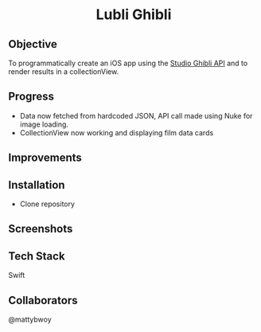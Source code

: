<h1 align="center">

Lubli Ghibli

</h1>

## Objective
To programmatically create an iOS app using the [Studio Ghibli API](https://ghibliapi.herokuapp.com/) and to render results in a collectionView.


## Progress
- Data now fetched from hardcoded JSON, API call made using Nuke for image loading.
- CollectionView now working and displaying film data cards

## Improvements

## Installation
- Clone repository

## Screenshots

## Tech Stack
Swift

## Collaborators
@mattybwoy
